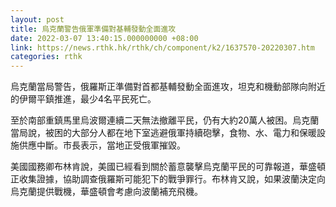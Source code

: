 ```yaml
---
layout: post
title: 烏克蘭警告俄軍準備對基輔發動全面進攻
date: 2022-03-07 13:40:15.000000000 +08:00
link: https://news.rthk.hk/rthk/ch/component/k2/1637570-20220307.htm
categories: rthk
---
```


烏克蘭當局警告，俄羅斯正準備對首都基輔發動全面進攻，坦克和機動部隊向附近的伊爾平鎮推進，最少4名平民死亡。

至於南部重鎮馬里烏波爾連續二天無法撤離平民，仍有大約20萬人被困。烏克蘭當局說，被困的大部分人都在地下室逃避俄軍持續砲擊，食物、水、電力和保暖設施供應中斷。市長表示，當地正受俄軍摧毀。

美國國務卿布林肯說，美國已經看到關於蓄意襲擊烏克蘭平民的可靠報道，華盛頓正收集證據，協助調查俄羅斯可能犯下的戰爭罪行。布林肯又說，如果波蘭決定向烏克蘭提供戰機，華盛頓會考慮向波蘭補充飛機。
